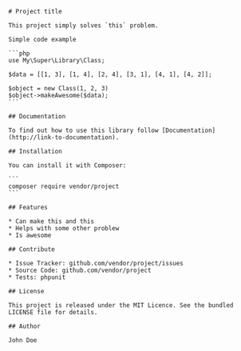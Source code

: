     # Project title
     
    This project simply solves `this` problem.
     
    Simple code example 
     
    ```php
    use My\Super\Library\Class;
     
    $data = [[1, 3], [1, 4], [2, 4], [3, 1], [4, 1], [4, 2]];
     
    $object = new Class(1, 2, 3)
    $object->makeAwesome($data);
    ```
     
    ## Documentation
     
    To find out how to use this library follow [Documentation](http://link-to-documentation).
     
    ## Installation
     
    You can install it with Composer:
     
    ```
    composer require vendor/project
    ```
     
    ## Features
     
    * Can make this and this
    * Helps with some other problew
    * Is awesome
     
    ## Contribute
     
    * Issue Tracker: github.com/vendor/project/issues
    * Source Code: github.com/vendor/project
    * Tests: phpunit
     
    ## License
     
    This project is released under the MIT Licence. See the bundled LICENSE file for details.
     
    ## Author
     
    John Doe
